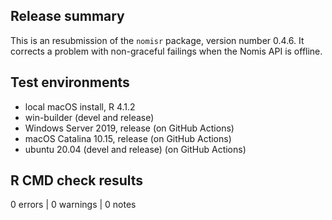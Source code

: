 
## Release summary

This is an resubmission of the `nomisr` package, version number 0.4.6. It 
corrects a problem with non-graceful failings when the Nomis API is 
offline.

## Test environments
* local macOS install, R 4.1.2
* win-builder (devel and release)
* Windows Server 2019, release (on GitHub Actions)
* macOS Catalina 10.15, release (on GitHub Actions)
* ubuntu 20.04 (devel and release) (on GitHub Actions)

## R CMD check results

0 errors | 0 warnings | 0 notes
